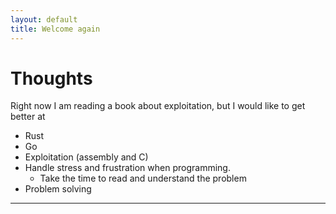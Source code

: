 ```yaml
---
layout: default
title: Welcome again
---
```


# Thoughts

Right now I am reading a book about exploitation, but I would like to get better at

 - Rust
 - Go
 - Exploitation (assembly and C)
 - Handle stress and frustration when programming.
    - Take the time to read and understand the problem
 - Problem solving

---
